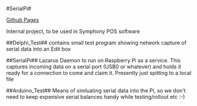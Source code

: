#SerialPi#

[Github Pages](http://robsoft.github.io/SerialPi)  

Internal project, to be used in Symphony POS software

##Delphi_Test##
contains small test program showing network capture of serial data into an Edit box

##SerialPi##
Lazarus Daemon to run on Raspberry Pi as a service.
This captures incoming data on a serial port (USB0 or whatever) and holds it ready for a connection to come and claim it.
Presently just spitting to a local file

##Arduino_Test##
Means of simluating serial data into the Pi, so we don't need to keep expensive serial balances handy while testing/rollout etc :-)
